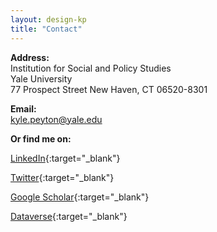 ```yaml
---
layout: design-kp
title: "Contact"
---
```


**Address:**  
Institution for Social and Policy Studies  
Yale University  
77 Prospect Street
New Haven, CT 06520-8301

**Email:**  
kyle.peyton@yale.edu  

**Or find me on:**  

[LinkedIn](https://www.linkedin.com/in/kyle-peyton-324790125){:target="_blank"}

[Twitter](https://twitter.com/peyton_k){:target="_blank"}

[Google Scholar](https://scholar.google.com/citations?user=Hccq-KMAAAAJ&hl=en){:target="_blank"}

[Dataverse](https://dataverse.harvard.edu/dataverse.xhtml?alias=kpeyton){:target="_blank"}

